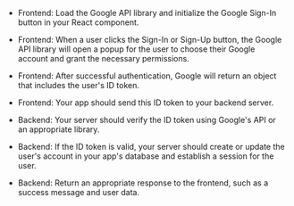 - Frontend: Load the Google API library and initialize the Google Sign-In button in your React component.

- Frontend: When a user clicks the Sign-In or Sign-Up button, the Google API library will open a popup for the user to choose their Google account and grant the necessary permissions.

- Frontend: After successful authentication, Google will return an object that includes the user's ID token.

- Frontend: Your app should send this ID token to your backend server.

- Backend: Your server should verify the ID token using Google's API or an appropriate library.

- Backend: If the ID token is valid, your server should create or update the user's account in your app's database and establish a session for the user.

- Backend: Return an appropriate response to the frontend, such as a success message and user data.